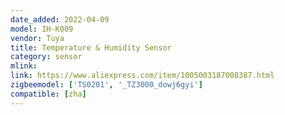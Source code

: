 ```yaml
---
date_added: 2022-04-09
model: IH-K009
vendor: Tuya
title: Temperature & Humidity Sensor
category: sensor
mlink: 
link: https://www.aliexpress.com/item/1005003187008387.html
zigbeemodel: ['TS0201', '_TZ3000_dowj6gyi']
compatible: [zha]
---
```


